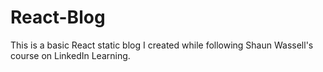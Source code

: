 # React-Blog
This is a basic React static blog I created while following Shaun Wassell's course on LinkedIn Learning.